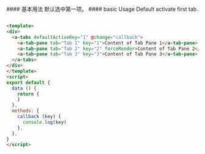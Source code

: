 <cn>
#### 基本用法
默认选中第一项。
</cn>

<us>
#### basic Usage
Default activate first tab.
</us>

```html

<template>
<div>
  <a-tabs defaultActiveKey="1" @change="callback">
    <a-tab-pane tab="Tab 1" key="1">Content of Tab Pane 1</a-tab-pane>
    <a-tab-pane tab="Tab 2" key="2" forceRender>Content of Tab Pane 2</a-tab-pane>
    <a-tab-pane tab="Tab 3" key="3">Content of Tab Pane 3</a-tab-pane>
  </a-tabs>
</div>
</template>
<script>
export default {
  data () {
    return {
    }
  },
  methods: {
    callback (key) {
      console.log(key)
    },
  },
}
</script>
```
